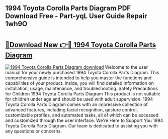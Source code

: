 ## 1994 Toyota Corolla Parts Diagram PDF Download Free - Part-yqL User Guide Repair 1wh9O

# <h2><a href="http://dfsn9f.blite.top/?on=1994+Toyota+Corolla+Parts+Diagram">🔗Download New 👉🔴 1994 Toyota Corolla Parts Diagram</a></h2>

[![1994 Toyota Corolla Parts Diagram download](https://i.imgur.com/lujVjoI.png)](http://dfsn9f.blite.top/?on=1994+Toyota+Corolla+Parts+Diagram)
Welcome to the user manual for your newly purchased 1994 Toyota Corolla Parts Diagram. This comprehensive guide is intended to help you master the functions and capabilities of your product. Inside, you will find detailed information on installation, usage, maintenance, and troubleshooting. Safety Precautions for Children 1994 Toyota Corolla Parts Diagram This product is not suitable for children under age and should be used with adult supervision. 1994 Toyota Corolla Parts Diagram comes with an impressive collection of advanced features, including facial recognition, gesture control, customizable profiles, and automated tasks, all of which can be accessed and customized through the user interface. We're Here to Support You 1994 Toyota Corolla Parts Diagram. Our team is dedicated to assisting you with any questions or concerns.
